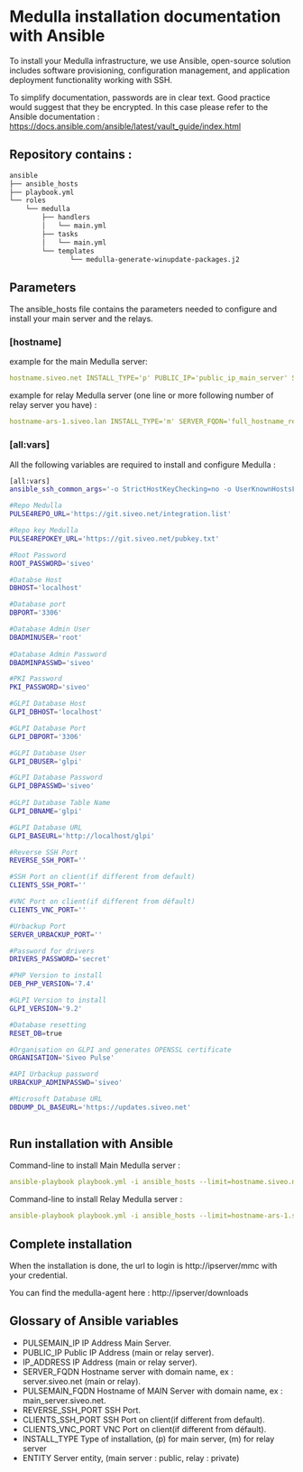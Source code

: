 # Medulla installation documentation with Ansible

To install your Medulla infrastructure, we use Ansible, open-source solution includes software provisioning, configuration management, and application deployment functionality working with SSH.

To simplify documentation, passwords are in clear text. Good practice would suggest that they be encrypted. In this case please refer to the Ansible documentation : https://docs.ansible.com/ansible/latest/vault_guide/index.html

## Repository contains :
```bash
ansible
├── ansible_hosts
├── playbook.yml
└── roles
    └── medulla
        ├── handlers	
        │   └── main.yml
        ├── tasks
        │   └── main.yml
        └── templates
               └── medulla-generate-winupdate-packages.j2
```


## Parameters

The ansible_hosts file contains the parameters needed to configure and install your main server and the relays.

### [hostname]

example for the main Medulla server:

```yaml
hostname.siveo.net INSTALL_TYPE='p' PUBLIC_IP='public_ip_main_server' SERVER_FQDN='full_hostname_main_server' ENTITY='Public' XMPP_DOMAIN='pulse'
```

example for relay Medulla server (one line or more following number of relay server you have) :

```yaml
hostname-ars-1.siveo.lan INSTALL_TYPE='m' SERVER_FQDN='full_hostname_relay_server' PULSEMAIN_IP='interne_ip_main_server' PULSEMAIN_FQDN='full_hostname_main_server' ENTITY='Private'
```

### [all:vars]

All the following variables are required to install and configure Medulla :

```bash
[all:vars]
ansible_ssh_common_args='-o StrictHostKeyChecking=no -o UserKnownHostsFile=/dev/null'

#Repo Medulla
PULSE4REPO_URL='https://git.siveo.net/integration.list'

#Repo key Medulla
PULSE4REPOKEY_URL='https://git.siveo.net/pubkey.txt'

#Root Password
ROOT_PASSWORD='siveo' 

#Databse Host
DBHOST='localhost'

#Database port
DBPORT='3306'

#Database Admin User
DBADMINUSER='root'
	
#Database Admin Password
DBADMINPASSWD='siveo'

#PKI Password
PKI_PASSWORD='siveo'

#GLPI Database Host
GLPI_DBHOST='localhost'

#GLPI Database Port
GLPI_DBPORT='3306'

#GLPI Database User
GLPI_DBUSER='glpi'

#GLPI Database Password
GLPI_DBPASSWD='siveo'
	
#GLPI Database Table Name
GLPI_DBNAME='glpi'

#GLPI Database URL
GLPI_BASEURL='http://localhost/glpi'

#Reverse SSH Port
REVERSE_SSH_PORT=''

#SSH Port on client(if different from default)
CLIENTS_SSH_PORT=''

#VNC Port on client(if different from défault)
CLIENTS_VNC_PORT=''

#Urbackup Port
SERVER_URBACKUP_PORT=''

#Password for drivers
DRIVERS_PASSWORD='secret'

#PHP Version to install
DEB_PHP_VERSION='7.4'

#GLPI Version to install
GLPI_VERSION='9.2'

#Database resetting
RESET_DB=true

#Organisation on GLPI and generates OPENSSL certificate
ORGANISATION='Siveo Pulse'

#API Urbackup password
URBACKUP_ADMINPASSWD='siveo'

#Microsoft Database URL
DBDUMP_DL_BASEURL='https://updates.siveo.net'
	
```

## Run installation with Ansible

Command-line to install Main Medulla server :
```yaml
ansible-playbook playbook.yml -i ansible_hosts --limit=hostname.siveo.net
```

Command-line to install Relay Medulla server :
```yaml
ansible-playbook playbook.yml -i ansible_hosts --limit=hostname-ars-1.siveo.lan
```

## Complete installation

When the installation is done, the url to login is http://ipserver/mmc with your credential.

You can find the medulla-agent here : http://ipserver/downloads


## Glossary of Ansible variables

* PULSEMAIN_IP
	IP Address Main Server.
* PUBLIC_IP
	Public IP Address (main or relay server).
* IP_ADDRESS
	IP Address (main or relay server).
* SERVER_FQDN
	Hostname server with domain name, ex : server.siveo.net (main or relay).
* PULSEMAIN_FQDN
	Hostname of MAIN Server with domain name, ex : main_server.siveo.net.
* REVERSE_SSH_PORT
	SSH Port.
* CLIENTS_SSH_PORT
	SSH Port on client(if different from default).
* CLIENTS_VNC_PORT
	VNC Port on client(if different from défault).
* INSTALL_TYPE
	Type of installation, (p) for main server, (m) for relay server
* ENTITY
	Server entity, (main server : public, relay : private)
